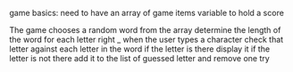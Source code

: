 game basics:
need to have an array of game items
variable to hold a score 

The game chooses a random word from the array
determine the length of the word
for each letter right _
when the user types a character check that letter against each letter in the word
if the letter is there display it
if the letter is not there add it to the list of guessed letter and remove one try